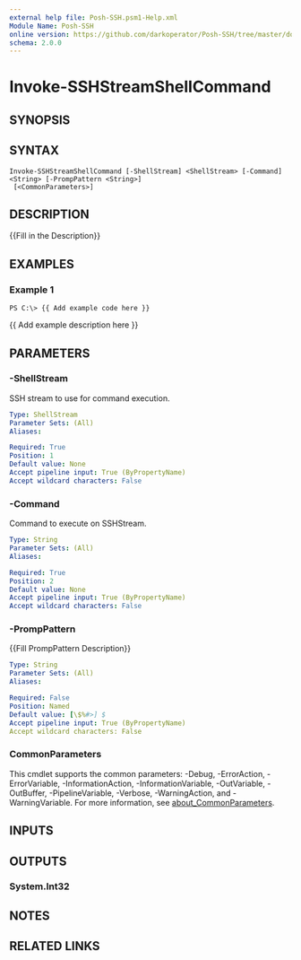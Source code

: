 ```yaml
---
external help file: Posh-SSH.psm1-Help.xml
Module Name: Posh-SSH
online version: https://github.com/darkoperator/Posh-SSH/tree/master/docs
schema: 2.0.0
---
```


# Invoke-SSHStreamShellCommand

## SYNOPSIS

## SYNTAX

```
Invoke-SSHStreamShellCommand [-ShellStream] <ShellStream> [-Command] <String> [-PrompPattern <String>]
 [<CommonParameters>]
```

## DESCRIPTION
{{Fill in the Description}}

## EXAMPLES

### Example 1
```
PS C:\> {{ Add example code here }}
```

{{ Add example description here }}

## PARAMETERS

### -ShellStream
SSH stream to use for command execution.

```yaml
Type: ShellStream
Parameter Sets: (All)
Aliases:

Required: True
Position: 1
Default value: None
Accept pipeline input: True (ByPropertyName)
Accept wildcard characters: False
```

### -Command
Command to execute on SSHStream.

```yaml
Type: String
Parameter Sets: (All)
Aliases:

Required: True
Position: 2
Default value: None
Accept pipeline input: True (ByPropertyName)
Accept wildcard characters: False
```

### -PrompPattern
{{Fill PrompPattern Description}}

```yaml
Type: String
Parameter Sets: (All)
Aliases:

Required: False
Position: Named
Default value: [\$%#>] $
Accept pipeline input: True (ByPropertyName)
Accept wildcard characters: False
```

### CommonParameters
This cmdlet supports the common parameters: -Debug, -ErrorAction, -ErrorVariable, -InformationAction, -InformationVariable, -OutVariable, -OutBuffer, -PipelineVariable, -Verbose, -WarningAction, and -WarningVariable. For more information, see [about_CommonParameters](http://go.microsoft.com/fwlink/?LinkID=113216).

## INPUTS

## OUTPUTS

### System.Int32
## NOTES

## RELATED LINKS
